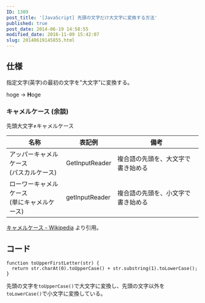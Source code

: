 ```yaml
---
ID: 1309
post_title: '[JavaScript] 先頭の文字だけ大文字に変換する方法'
published: true
post_date: 2014-06-19 14:58:55
modified_date: 2016-11-09 15:42:07
slug: 20140619145855.html
---
```

<!--more-->

<h2>仕様</h2>

指定文字(英字)の最初の文字を"大文字"に変換する。

hoge -> <b>H</b>oge

<h3>キャメルケース (余談)</h3>

先頭大文字≠キャメルケース

<table>
<thead>
<tr>
  <th>名称</th>
  <th>表記例</th>
  <th>備考</th>
</tr>
</thead>
<tbody>
<tr>
  <td>アッパーキャメルケース<br>(パスカルケース)</td>
  <td>GetInputReader</td>
  <td>複合語の先頭を、大文字で書き始める</td>
</tr>
<tr>
  <td>ローワーキャメルケース<br>(単にキャメルケース)</td>
  <td>getInputReader</td>
  <td>複合語の先頭を、小文字で書き始める</td>
</tr>
</tbody>
</table>

<a href="https://ja.wikipedia.org/wiki/%E3%82%AD%E3%83%A3%E3%83%A1%E3%83%AB%E3%82%B1%E3%83%BC%E3%82%B9">キャメルケース - Wikipedia</a> より引用。

<h2>コード</h2>

<pre><code class="language-javascript">function toUpperFirstLetter(str) {
  return str.charAt(0).toUpperCase() + str.substring(1).toLowerCase();
}
</code></pre>

先頭の文字を<code>toUpperCase()</code>で大文字に変換し、先頭の文字以外を<code>toLowerCase()</code>で小文字に変換している。